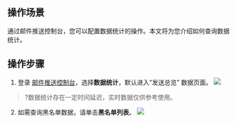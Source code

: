 ## 操作场景
通过邮件推送控制台，您可以配置数据统计的操作。本文将为您介绍如何查询数据统计。

## 操作步骤
1. 登录 [邮件推送控制台](https://console.cloud.tencent.com/ses/stats)，选择**数据统计**，默认进入“发送总览” 数据页面。
![](https://main.qcloudimg.com/raw/5e9f91335630197e35e899bbddf1edd1.png)

>?数据统计存在一定时间延迟，实时数据仅供参考使用。

2. 如需查询黑名单数据，请单击**黑名单列表**。
![](https://main.qcloudimg.com/raw/0319c2a0acf55230f0d37cc87858ef8f.png)
